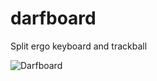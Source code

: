 # darfboard
Split ergo keyboard and trackball 

![Darfboard](https://github.com/sskirch/darfboard/blob/main/darfboard-V2.jpg?raw=true)
